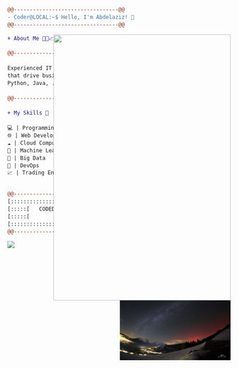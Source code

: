 ```diff
@@---------------------------------@@
- Coder@LOCAL:~$ Hello, I'm Abdelaziz! 👋
@@---------------------------------@@
```

<img align="right" src="https://dvvy6louqcr7j.cloudfront.net/vista/HO00014112/heroPoster/The-Matrix-Reloaded-plus-Revolutions-double-feature.png" width="400"  height="600"/>

```diff
+ About Me 👨‍💻📈

@@---------------------------------@@

Experienced IT engineer with a passion for software solutions
that drive business growth. Over 7 years of expertise in
Python, Java, .Net, and web frameworks.

@@---------------------------------@@

+ My Skills 🚀

💻 | Programming
🌐 | Web Development
☁️ | Cloud Computing
🤖 | Machine Learning
💾 | Big Data
🚀 | DevOps
📈 | Trading Enthusiast



```


<img align="right" src="image.jpg" width="250" height="135"/>


```diff
@@---------------------------------@@
[:::::::::::::::::::::::::::::::::::]
[:::::[   CODED BY              ]:::] 
[:::::[          MrAbdelaziz    ]:::]
[:::::::::::::::::::::::::::::::::::]
@@---------------------------------@@

```
<img src="https://komarev.com/ghpvc/?username=MrAbdelaziz&color=0E9C47&style=for-the-badge">

